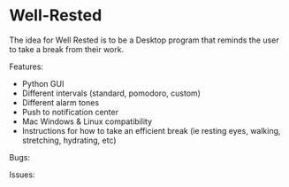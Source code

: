 # Well-Rested

The idea for Well Rested is to be a Desktop program that reminds the user to take a break from their work. 

Features: 
- Python GUI
- Different intervals (standard, pomodoro, custom)
- Different alarm tones
- Push to notification center
- Mac Windows & Linux compatibility
- Instructions for how to take an efficient break (ie resting eyes, walking, stretching, hydrating, etc)

Bugs:

Issues:
